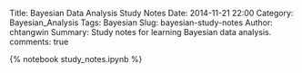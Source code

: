 Title: Bayesian Data Analysis Study Notes
Date: 2014-11-21 22:00
Category: Bayesian_Analysis
Tags: Bayesian
Slug: bayesian-study-notes
Author: chtangwin
Summary: Study notes for learning Bayesian data analysis.
comments: true

{% notebook study_notes.ipynb %}
